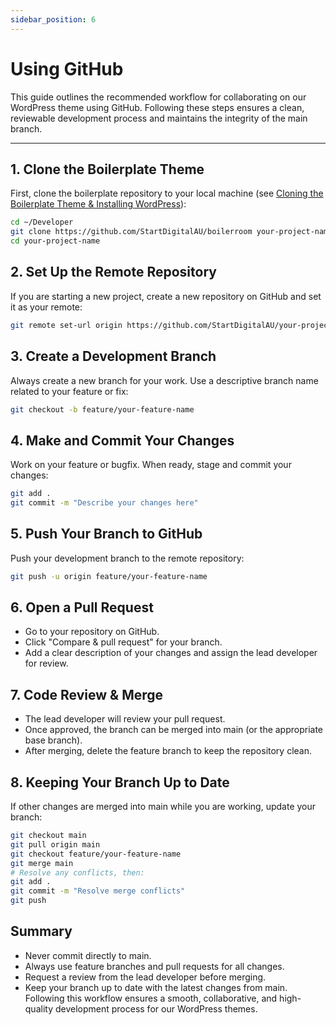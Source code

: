 ```yaml
---
sidebar_position: 6
---
```


# Using GitHub

This guide outlines the recommended workflow for collaborating on our WordPress theme using GitHub. Following these steps ensures a clean, reviewable development process and maintains the integrity of the main branch.

---

## 1. Clone the Boilerplate Theme

First, clone the boilerplate repository to your local machine (see [Cloning the Boilerplate Theme & Installing WordPress](../introduction/boilerplate)):

```bash
cd ~/Developer
git clone https://github.com/StartDigitalAU/boilerroom your-project-name
cd your-project-name
```

## 2. Set Up the Remote Repository

If you are starting a new project, create a new repository on GitHub and set it as your remote:

```bash
git remote set-url origin https://github.com/StartDigitalAU/your-project-repo
```

## 3. Create a Development Branch
Always create a new branch for your work. Use a descriptive branch name related to your feature or fix:

```bash
git checkout -b feature/your-feature-name
```

## 4. Make and Commit Your Changes

Work on your feature or bugfix. When ready, stage and commit your changes:

```bash
git add .
git commit -m "Describe your changes here"
```

## 5. Push Your Branch to GitHub

Push your development branch to the remote repository:

```bash
git push -u origin feature/your-feature-name
```

## 6. Open a Pull Request

- Go to your repository on GitHub.
- Click "Compare & pull request" for your branch.
- Add a clear description of your changes and assign the lead developer for review.

## 7. Code Review & Merge

- The lead developer will review your pull request.
- Once approved, the branch can be merged into main (or the appropriate base branch).
- After merging, delete the feature branch to keep the repository clean.

## 8. Keeping Your Branch Up to Date

If other changes are merged into main while you are working, update your branch:

```bash
git checkout main
git pull origin main
git checkout feature/your-feature-name
git merge main
# Resolve any conflicts, then:
git add .
git commit -m "Resolve merge conflicts"
git push
```

## Summary

- Never commit directly to main.
- Always use feature branches and pull requests for all changes.
- Request a review from the lead developer before merging.
- Keep your branch up to date with the latest changes from main.
  Following this workflow ensures a smooth, collaborative, and high-quality development process for our WordPress themes.
